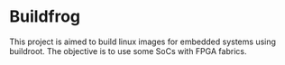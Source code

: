 # Buildfrog

This project is aimed to build linux images for embedded systems using buildroot.
The objective is to use some SoCs with FPGA fabrics.

